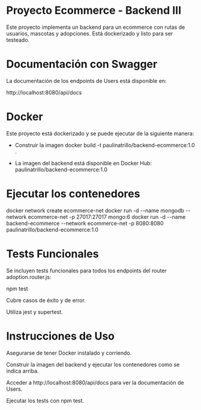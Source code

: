 # Proyecto Ecommerce - Backend III

Este proyecto implementa un backend para un ecommerce con rutas de usuarios, mascotas y adopciones. Está dockerizado y listo para ser testeado.

# Documentación con Swagger

La documentación de los endpoints de Users está disponible en:

http://localhost:8080/api/docs

# Docker

Este proyecto está dockerizado y se puede ejecutar de la siguiente manera:

- Construir la imagen
docker build -t paulinatrillo/backend-ecommerce:1.0 .


- La imagen del backend está disponible en Docker Hub:
paulinatrillo/backend-ecommerce:1.0

# Ejecutar los contenedores

docker network create ecommerce-net
docker run -d --name mongodb --network ecommerce-net -p 27017:27017 mongo:6
docker run -d --name backend-ecommerce --network ecommerce-net -p 8080:8080 paulinatrillo/backend-ecommerce:1.0

# Tests Funcionales

Se incluyen tests funcionales para todos los endpoints del router adoption.router.js:

npm test

Cubre casos de éxito y de error.

Utiliza jest y supertest.

# Instrucciones de Uso

Asegurarse de tener Docker instalado y corriendo.

Construir la imagen del backend y ejecutar los contenedores como se indica arriba.

Acceder a http://localhost:8080/api/docs para ver la documentación de Users.

Ejecutar los tests con npm test.